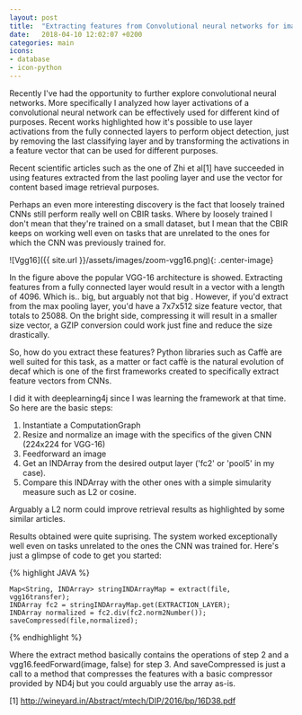 ```yaml
---
layout: post
title:  "Extracting features from Convolutional neural networks for image retrieval"
date:   2018-04-10 12:02:07 +0200
categories: main
icons: 
- database
- icon-python
---
```


Recently I've had the opportunity to further explore convolutional neural networks. More specifically I analyzed how layer activations of a convolutional neural network can be effectively used for different kind of purposes.
Recent works highlighted how it's possible to use layer activations from the fully connected layers to perform object detection, just by removing the last classifying layer and by transforming the activations in a feature vector that can be used for different purposes.

Recent scientific articles such as the one of Zhi et al[1] have succeeded in using features extracted from the last pooling layer and use the vector for content based image retrieval purposes.

Perhaps an even more interesting discovery is the fact that loosely trained CNNs still perform really well on CBIR tasks. Where by loosely trained I don't mean that they're trained on a small dataset, but I mean that the CBIR keeps on working well even on tasks that are unrelated to the ones for which the CNN was previously trained for.

![Vgg16]({{ site.url }}/assets/images/zoom-vgg16.png){: .center-image}

In the figure above the popular VGG-16 architecture is showed. Extracting features from a fully connected layer would result in a vector with a length of 4096. Which is.. big, but arguably not that big . 
However, if you'd extract from the max pooling layer, you'd have a 7x7x512 size feature vector, that totals to 25088. On the bright side, compressing it will result in a smaller size vector, a GZIP conversion could work just fine and reduce the size drastically.

So, how do you extract these features? Python libraries such as Caffè are well suited for this task, as a matter or fact caffè is the natural evolution of decaf which is one of the first frameworks created to specifically extract feature vectors from CNNs. 

I did it with deeplearning4j since I was learning the framework at that time. So here are the basic steps: 

1) Instantiate a ComputationGraph
2) Resize and normalize an image with the specifics of the given CNN (224x224 for VGG-16)
3) Feedforward an image
4) Get an INDArray from the desired output layer ('fc2' or 'pool5' in my case). 
5) Compare this INDArray with the other ones with a simple simularity measure such as L2 or cosine.

Arguably a L2 norm could improve retrieval results as highlighted by some similar articles. 

Results obtained were quite suprising. The system worked exceptionally well even on tasks unrelated to the ones the CNN was trained for. Here's just a glimpse of code to get you started:

{% highlight JAVA %}

    Map<String, INDArray> stringINDArrayMap = extract(file, vgg16transfer);
    INDArray fc2 = stringINDArrayMap.get(EXTRACTION_LAYER);
    INDArray normalized = fc2.div(fc2.norm2Number());
    saveCompressed(file,normalized);
    
{% endhighlight %}

Where the extract method basically contains the operations of step 2 and a vgg16.feedForward(image, false) for step 3. And saveCompressed is just a call to a method that compresses the features with a basic compressor provided by ND4j but you could arguably use the array as-is.

[1] http://wineyard.in/Abstract/mtech/DIP/2016/bp/16D38.pdf